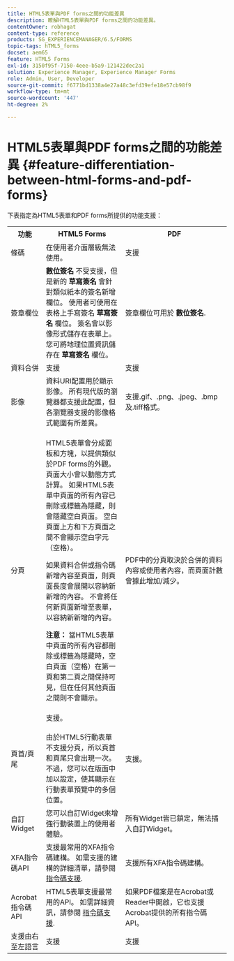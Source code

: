 ```yaml
---
title: HTML5表單與PDF forms之間的功能差異
description: 瞭解HTML5表單與PDF forms之間的功能差異。
contentOwner: robhagat
content-type: reference
products: SG_EXPERIENCEMANAGER/6.5/FORMS
topic-tags: hTML5_forms
docset: aem65
feature: HTML5 Forms
exl-id: 3150f95f-7150-4eee-b5a9-121422dec2a1
solution: Experience Manager, Experience Manager Forms
role: Admin, User, Developer
source-git-commit: f6771bd1338a4e27a48c3efd39efe18e57cb98f9
workflow-type: tm+mt
source-wordcount: '447'
ht-degree: 2%

---
```


# HTML5表單與PDF forms之間的功能差異 {#feature-differentiation-between-html-forms-and-pdf-forms}

下表指定為HTML5表單和PDF forms所提供的功能支援：

<table>
 <tbody>
  <tr>
   <th>功能</th>
   <th>HTML5 Forms</th>
   <th>PDF</th>
  </tr>
  <tr>
   <td>條碼<br /> </td>
   <td>在使用者介面層級無法使用。 </td>
   <td>支援</td>
  </tr>
  <tr>
   <td>簽章欄位<br /> </td>
   <td><strong>數位簽名</strong> 不受支援，但是新的 <strong>草寫簽名</strong> 會針對類似紙本的簽名新增欄位。 使用者可使用在表格上手寫簽名 <strong>草寫簽名</strong> 欄位。 簽名會以影像形式儲存在表單上。 您可將地理位置資訊儲存在 <strong>草寫簽名</strong> 欄位。</td>
   <td>簽章欄位可用於 <strong>數位簽名</strong>.</td>
  </tr>
  <tr>
   <td>資料合併</td>
   <td>支援</td>
   <td>支援</td>
  </tr>
  <tr>
   <td>影像</td>
   <td>資料URI配置用於顯示影像。 所有現代版的瀏覽器都支援此配置，但各瀏覽器支援的影像格式範圍有所差異。<br /> </td>
   <td>支援.gif、.png、.jpeg、.bmp及.tiff格式。</td>
  </tr>
  <tr>
   <td>分頁<br /> </td>
   <td><p>HTML5表單會分成面板和方塊，以提供類似於PDF forms的外觀。 頁面大小會以動態方式計算。 如果HTML5表單中頁面的所有內容已刪除或標籤為隱藏，則會隱藏空白頁面。 空白頁面上方和下方頁面之間不會顯示空白字元（空格）。</p> <p>如果資料合併或指令碼新增內容至頁面，則頁面長度會展開以容納新新增的內容。 不會將任何新頁面新增至表單，以容納新新增的內容。 </p> <p><strong>注意：</strong> 當HTML5表單中頁面的所有內容都刪除或標籤為隱藏時，空白頁面（空格）在第一頁和第二頁之間保持可見，但在任何其他頁面之間則不會顯示。</p> </td>
   <td>PDF中的分頁取決於合併的資料內容或使用者內容，而頁面計數會據此增加/減少。</td>
  </tr>
  <tr>
   <td>頁首/頁尾 </td>
   <td>支援。 <br /> <br /> 由於HTML5行動表單不支援分頁，所以頁首和頁尾只會出現一次。 不過，您可以在版面中加以設定，使其顯示在行動表單預覽中的多個位置。<br /> </td>
   <td>支援。</td>
  </tr>
  <tr>
   <td>自訂Widget</td>
   <td>您可以自訂Widget來增強行動裝置上的使用者體驗。<br /> </td>
   <td>所有Widget皆已鎖定，無法插入自訂Widget。<br /> </td>
  </tr>
  <tr>
   <td>XFA指令碼API</td>
   <td>支援最常用的XFA指令碼建構。 如需支援的建構的詳細清單，請參閱 <a href="/help/forms/using/scripting-support.md">指令碼支援</a>.</td>
   <td>支援所有XFA指令碼建構。</td>
  </tr>
  <tr>
   <td>Acrobat指令碼API </td>
   <td>HTML5表單支援最常用的API。 如需詳細資訊，請參閱 <a href="/help/forms/using/scripting-support.md">指令碼支援</a>.</td>
   <td>如果PDF檔案是在Acrobat或Reader中開啟，它也支援Acrobat提供的所有指令碼API。</td>
  </tr>
  <tr>
   <td>支援由右至左語言 </td>
   <td>支援</td>
   <td>支援</td>
  </tr>
 </tbody>
</table>

<!--Follow the best practices to enable a form template for HTML5 renditions and ensure that the behavior and appearance of HTML5 forms and XFA-based PDF is consistent. For detailed list of best practices, see [Best practices to design an HTML5 form.](/help/forms/using/best-practices-design-html5-forms.md)-->
